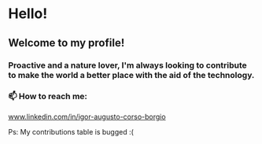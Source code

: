 # Hello!

## Welcome to my profile!

### Proactive and a nature lover, I'm always looking to contribute to make the world a better place with the aid of the technology.


### 📫 How to reach me: 

www.linkedin.com/in/igor-augusto-corso-borgio

Ps: My contributions table is bugged :(





